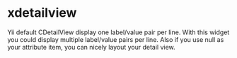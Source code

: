 xdetailview
===========
Yii default CDetailView display one label/value pair per line. With this widget you could display multiple label/value pairs per line. Also if you use null as your attribute item, you can nicely layout your detail view.
